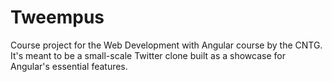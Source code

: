 # Tweempus

Course project for the Web Development with Angular course by the CNTG. It's meant to be a small-scale Twitter clone built as a showcase for Angular's essential features.
